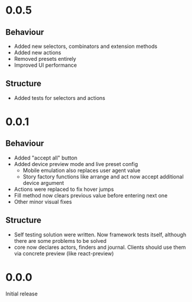 # 0.0.5

## Behaviour

* Added new selectors, combinators and extension methods
* Added new actions
* Removed presets entirely
* Improved UI performance

## Structure

* Added tests for selectors and actions


# 0.0.1

## Behaviour

* Added "accept all" button
* Added device preview mode and live preset config
    * Mobile emulation also replaces user agent value
    * Story factory functions like arrange and act now accept additional device argument
* Actions were replaced to fix hover jumps
* Fill method now clears previous value before entering next one
* Other minor visual fixes

## Structure

* Self testing solution were written. Now framework tests itself, although there are some problems to be solved
* core now declares actors, finders and journal. Clients should use them via concrete preview (like react-preview)

# 0.0.0

Initial release